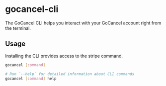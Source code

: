 # gocancel-cli

The GoCancel CLI helps you interact with your GoCancel account right from the terminal.

## Usage

Installing the CLI provides access to the stripe command.

```sh
gocancel [command]

# Run `--help` for detailed information about CLI commands
gocancel [command] help
```
